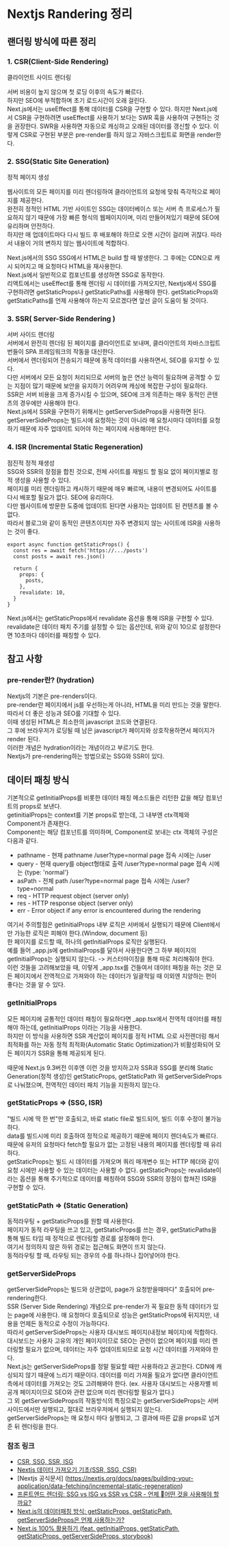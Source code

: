 # Nextjs Randering 정리 

## 랜더링 방식에 따른 정리

### 1. CSR(Client-Side Rendering)
클라이언트 사이드 랜더링  

서버 비용이 높지 않으며 첫 로딩 이후의 속도가 빠르다.  
하지만 SEO에 부적합하며 초기 로드시간이 오래 걸린다.  
Next.js에서는 useEffect를 통해 데이터를 CSR을 구현할 수 있다. 하지만 Next.js에서 CSR을 구현하려면 useEffect를 사용하기 보다는 SWR 훅을 사용하여 구현하는 것을 권장한다. SWR을 사용하면 자동으로 캐싱하고 오래된 데이터를 갱신할 수 있다.
이렇게 CSR로 구현된 부분은 pre-render를 하지 않고 자바스크립트로 화면을 render한다.


### 2. SSG(Static Site Generation)
정적 페이지 생성  

웹사이트의 모든 페이지를 미리 렌더링하여 클라이언트의 요청에 맞춰 즉각적으로 페이지를 제공한다.  
완전히 정적인 HTML 기반 사이트인 SSG는 데이터베이스 또는 서버 측 프로세스가 필요하지 않기 때문에 가장 빠른 형식의 웹페이지이며, 미리 만들어져있기 때문에 SEO에 유리하며 안전하다.  
하지만 매 업데이트마다 다시 빌드 후 배포해야 하므로 오랜 시간이 걸리며 귀찮다. 따라서 내용이 거의 변하지 않는 웹사이트에 적합하다.

Next.js에서의 SSG
SSG에서 HTML은 build 할 때 발생한다. 그 후에는 CDN으로 캐시 되어지고 매 요청마다 HTML을 재사용한다.  
Next.js에서 일반적으로 컴포넌트를 생성하면 SSG로 동작한다.  
리액트에서는 useEffect를 통해 렌더링 시 데이터를 가져오지만, Nextjs에서 SSG를 구현하려면 getStaticProps나 getStaticPaths를 사용해야 한다.
getStaticProps와 getStaticPaths를 언제 사용해야 하는지 모르겠다면 앞선 글이 도움이 될 것이다.


### 3. SSR( Server-Side Rendering )
서버 사이드 렌더링  
서버에서 완전히 렌더링 된 페이지를 클라이언트로 보내며, 클라이언트의 자바스크립트 번들이 SPA 프레임워크의 작동을 대신한다.  
서버에서 렌더링되어 전송되기 때문에 동적 데이터를 사용하면서, SEO를 유지할 수 있다.  
다만 서버에서 모든 요청이 처리되므로 서버의 높은 연산 능력이 필요하며 공격할 수 있는 지점이 많기 때문에 보안을 유지하기 어려우며 캐싱에 복잡한 구성이 필요하다.  
SSR은 서버 비용을 크게 증가시킬 수 있으며, SEO에 크게 의존하는 매우 동적인 콘텐츠의 경우에만 사용해야 한다.  
Next.js에서 SSR을 구현하기 위해서는 getServerSideProps을 사용하면 된다.  
getServerSideProps는 빌드시에 요청하는 것이 아니라 매 요청시마다 데이터를 요청하기 때문에 자주 업데이트 되어야 하는 페이지에 사용해야만 한다.  


### 4. ISR (Incremental Static Regeneration)
점진적 정적 재생성  
SSG와 SSR의 장점을 합친 것으로, 전체 사이트를 재빌드 할 필요 없이 페이지별로 정적 생성을 사용할 수 있다.  
페이지를 미리 렌더링하고 캐시하기 때문에 매우 빠르며, 내용이 변경되어도 사이트를 다시 배포할 필요가 없다. SEO에 유리하다.  
다만 웹사이트에 방문한 도중에 업데이트 된다면 사용자는 업데이트 된 컨텐츠를 볼 수 없다.  
따라서 블로그와 같이 동적인 콘텐츠이지만 자주 변경되지 않는 사이트에 ISR을 사용하는 것이 좋다.  

```
export async function getStaticProps() {
  const res = await fetch('https://.../posts')
  const posts = await res.json()

  return {
    props: {
      posts,
    },
    revalidate: 10,
  }
}
```
Next.js에서는 getStaticProps에서 revalidate 옵션을 통해 ISR을 구현할 수 있다.  
revalidate은 데이터 패치 주기를 설정할 수 있는 옵션인데, 위와 같이 10으로 설정한다면 10초마다 데이터를 패칭할 수 있다.




## 참고 사항

### pre-render란? (hydration)
Nextjs의 기본은 pre-renders이다.  
pre-render란 페이지에서 js를 우선하는게 아니라, HTML을 미리 만드는 것을 말한다.  
따라서 더 좋은 성능과 SEO를 기대할 수 있다.  
이때 생성된 HTML은 최소한의 javascript 코드와 연결된다.  
그 후에 브라우저가 로딩될 때 남은 javascript가 페이지와 상호작용하면서 페이지가 render 된다.  
이러한 개념은 hydration이라는 개념이라고 부르기도 한다.  
Nextjs가 pre-rendering하는 방법으로는 SSG와 SSR이 있다.



## 데이터 패칭 방식

기본적으로 getInitialProps를 비롯한 데이터 패칭 메소드들은 리턴한 값을 해당 컴포넌트의 props로 보낸다.  
getinitialProps는 context를 기본 props로 받는데, 그 내부엔 ctx객체와 Component가 존재한다.  
Component는 해당 컴포넌트를 의미하며, Component로 보내는 ctx 객체의 구성은 다음과 같다.

* pathname - 현재 pathname /user?type=normal page 접속 시에는 /user
* query - 현재 query를 object형태로 출력 /user?type=normal page 접속 시에는 {type: 'normal'}
* asPath - 전체 path /user?type=normal page 접속 시에는 /user?type=normal
* req - HTTP request object (server only)
* res - HTTP response object (server only)
* err - Error object if any error is encountered during the rendering

여기서 주의할점은 getInitialProps 내부 로직은 서버에서 실행되기 때문에 Client에서만 가능한 로직은 피해야 한다.(Window, document 등)  
한 페이지를 로드할 때, 하나의 getInitialProps 로직만 실행된다.  
예를 들어 _app.js에 getInitialProps를 달아서 사용한다면 그 하부 페이지의 getInitialProps는 실행되지 않는다. -> 커스터마이징을 통해 따로 처리해줘야 한다.  
이런 것들을 고려해보았을 때, 이렇게 _app.tsx를 건들여서 데이터 패칭을 하는 것은 모든 페이지에서 전역적으로 가져와야 하는 데이터가 일괄적일 때 이외엔 지양하는 편이 좋다는 것을 알 수 있다.


### getInitialProps
모든 페이지에 공통적인 데이터 패칭이 필요하다면 _app.tsx에서 전역적 데이터를 패칭해야 하는데, getInitialProps 이라는 기능을 사용한다.  
하지만 이 방식을 사용하면 SSR 계산없이 페이지를 정적 HTML 으로 사전렌더링 해서 최적화를 하는 자동 정적 최적화(Automatic Static Optimization)가 비활성화되어 모든 페이지가 SSR을 통해 제공되게 된다.

때문에 Next.js 9.3버전 이후엔 이런 것을 방지하고자 SSR과 SSG를 분리해 Static Generation(정적 생성)인 getStaticProps, getStaticPath 와 getServerSideProps 로 나눠졌으며, 전역적인 데이터 패치 기능을 지원하지 않는다.  

### getStaticProps => (SSG, ISR)
"빌드 시에 딱 한 번"만 호출되고, 바로 static file로 빌드되어, 빌드 이후 수정이 불가능하다.   
data를 빌드시에 미리 호출하여 정적으로 제공하기 때문에 페이지 렌더속도가 빠르다.  
때문에 유저의 요청마다 fetch할 필요가 없는 고정된 내용의 페이지를 렌더링할 때 유리하다.  
getStaticProps는 빌드 시 데이터를 가져오며 쿼리 매개변수 또는 HTTP 헤더와 같이 요청 시에만 사용할 수 있는 데이터는 사용할 수 없다.
getStaticProps는 revalidate이라는 옵션을 통해 주기적으로 데이터를 패칭하여 SSG와 SSR의 장점이 합쳐진 ISR을 구현할 수 있다.


### getStaticPath => (Static Generation)
동적라우팅 + getStaticProps를 원할 때 사용한다.  
페이지가 동적 라우팅을 쓰고 있고, getStaticProps를 쓰는 경우, getStaticPaths을 통해 빌드 타임 때 정적으로 렌더링할 경로를 설정해야 한다.  
여기서 정의하지 않은 하위 경로는 접근해도 화면이 뜨지 않는다.  
동적라우팅 할 때, 라우팅 되는 경우의 수를 하나하나 집어넣어야 한다.  


### getServerSideProps

getServerSideProps는 빌드와 상관없이, page가 요청받을때마다" 호출되어 pre-rendering한다.   
SSR (Server Side Rendering) 개념으로 pre-render가 꼭 필요한 동적 데이터가 있는 page에 사용한다. 
매 요청마다 호출되므로 성능은 getStaticProps에 뒤지지만, 내용을 언제든 동적으로 수정이 가능하다다.  
따라서 getServerSideProps는 사용자 대시보드 페이지(내정보 페이지)에 적합하다. 
대시보드는 사용자 고유의 개인 페이지이므로 SEO는 관련이 없으며 페이지를 미리 렌더링할 필요가 없으며, 데이터는 자주 업데이트되므로 요청 시간 데이터를 가져와야 한다.    
Next.js는 getServerSideProps를 정말 필요할 때만 사용하라고 권고한다. 
CDN에 캐싱되지 않기 때문에 느리기 때문이다. 
데이터를 미리 가져올 필요가 없다면 클라이언트 측에서 데이터를 가져오는 것도 고려해봐야 한다. (ex. 사용자 대시보드는 사용자별 비공개 페이지이므로 SEO와 관련 없으며 미리 렌더링할 필요가 없다.)    
그 외 getServerSideProps의 작동방식의 특징으로는 getServerSideProps는 서버사이드에서만 실행되고, 절대로 브라우저에서 실행되지 않는다.  
getServerSideProps는 매 요청시 마다 실행되고, 그 결과에 따른 값을 props로 넘겨준 뒤 렌더링을 한다.



### 참조 링크
* [CSR, SSG, SSR, ISG](https://velog.io/@te-ing/NextJS%EB%A1%9C-%EC%82%B4%ED%8E%B4%EB%B3%B4%EB%8A%94-SSG-ISG-SSR-CSR)  
* [Nextjs 데이터 가져오기 기초(SSR, SSG, CSR)](https://han-py.tistory.com/m/489)  
* [Nextjs 공식문서] (https://nextjs.org/docs/pages/building-your-application/data-fetching/incremental-static-regeneration)  
* [프론트엔드 렌더링: SSG vs ISG vs SSR vs CSR - 언제 어떤 것을 사용해야 할까요?](https://velog.io/@cookie004/%ED%94%84%EB%A1%A0%ED%8A%B8%EC%97%94%EB%93%9C-%EB%A0%8C%EB%8D%94%EB%A7%81-SSG-vs-ISG-vs-SSR-vs-CSR-%EC%96%B8%EC%A0%9C-%EC%96%B4%EB%96%A4-%EA%B2%83%EC%9D%84-%EC%82%AC%EC%9A%A9%ED%95%B4%EC%95%BC-%ED%95%A0%EA%B9%8C%EC%9A%94)  
* [Next.js의 데이터패칭 방식: getStaticProps, getStaticPath, getServerSideProps은 언제 사용하는가?](https://velog.io/@te-ing/Next.js%EC%9D%98-%EB%8D%B0%EC%9D%B4%ED%84%B0%ED%8C%A8%EC%B9%AD-%EB%B0%A9%EC%8B%9D-getStaticProps-getStaticPath-getServerSideProps%EC%9D%80-%EC%96%B8%EC%A0%9C-%EC%82%AC%EC%9A%A9%ED%95%98%EB%8A%94%EA%B0%80#getstaticpaths-static-generation)  
* [Next.js 100% 활용하기 (feat. getInitialProps, getStaticPath, getStaticProps, getServerSideProps, storybook)](https://velog.io/@devstone/Next.js-100-%ED%99%9C%EC%9A%A9%ED%95%98%EA%B8%B0-feat.-initialProps-webpack-storybook#-getstaticprops)


